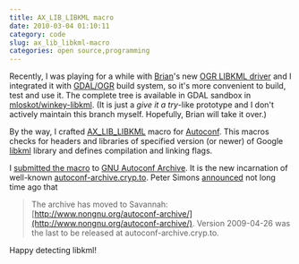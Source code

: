 ```yaml
---
title: AX_LIB_LIBKML macro
date: 2010-03-04 01:10:11
category: code
slug: ax_lib_libkml-macro
categories: open source,programming
---
```


Recently, I was playing for a while with [Brian](http://lists.osgeo.org/pipermail/gdal-dev/2010-February/023718.html)'s new [OGR LIBKML driver](http://winkey.org/svn/libkml/) and I integrated it with [GDAL/OGR](http://www.gdal.org/ogr/) build system, so it's more convenient to build, test and use it. The complete tree is available in GDAL sandbox in [mloskot/winkey-libkml](https://svn.osgeo.org/gdal/sandbox/mloskot/winkey-libkml/). (It is just a _give it a try_-like prototype and I don't actively maintain this branch myself. Hopefully, Brian will take it over.)


By the way, I crafted [AX_LIB_LIBKML](http://github.com/mloskot/workshop/blob/master/autotools/macros/ax_lib_libkml.m4) macro for [Autoconf](http://www.gnu.org/software/autoconf/). This macros checks for headers and libraries of specified version (or newer) of Google [libkml](http://code.google.com/p/libkml/) library and defines compilation and linking flags.


I [submitted the macro](http://savannah.gnu.org/patch/index.php?7109) to [GNU Autoconf Archive](http://www.gnu.org/software/autoconf-archive/). It is the new incarnation of well-known [autoconf-archive.cryp.to](http://autoconf-archive.cryp.to). Peter Simons [announced](http://lists.gnu.org/archive/html/autoconf-archive-maintainers/2009-12/msg00000.html) not long time ago that


> The archive has moved to Savannah: [http://www.nongnu.org/autoconf-archive/](http://www.nongnu.org/autoconf-archive/).
> Version 2009-04-26 was the last to be released at autoconf-archive.cryp.to.


Happy detecting libkml!
